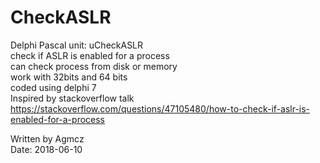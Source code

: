 # CheckASLR
Delphi Pascal unit: uCheckASLR                                                             
check if ASLR is enabled for a process                                                     
can check process from disk or memory                                                      
work with 32bits and 64 bits                                                               
coded using delphi 7                                                                       
Inspired by stackoverflow talk                                                             
https://stackoverflow.com/questions/47105480/how-to-check-if-aslr-is-enabled-for-a-process 

Written by Agmcz                                                                            
Date: 2018-06-10          
